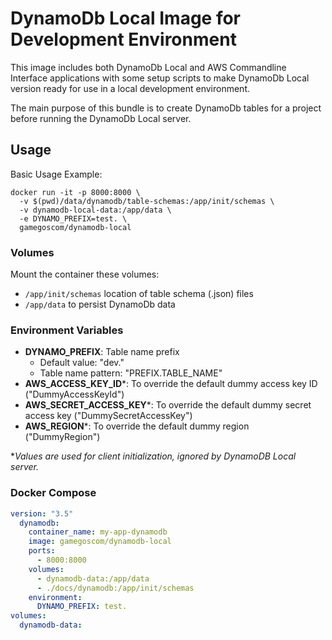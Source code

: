 # DynamoDb Local Image for Development Environment

This image includes both DynamoDb Local and AWS Commandline Interface applications with some setup scripts to make
DynamoDb Local version ready for use in a local development environment.

The main purpose of this bundle is to create DynamoDb tables for a project before running the DynamoDb Local server.

## Usage

Basic Usage Example:

```shell
docker run -it -p 8000:8000 \
  -v $(pwd)/data/dynamodb/table-schemas:/app/init/schemas \
  -v dynamodb-local-data:/app/data \
  -e DYNAMO_PREFIX=test. \
  gamegoscom/dynamodb-local
```

### Volumes

Mount the container these volumes:
* `/app/init/schemas` location of table schema (.json) files
* `/app/data` to persist DynamoDb data

### Environment Variables

* **DYNAMO_PREFIX**: Table name prefix
  * Default value: "dev."
  * Table name pattern: "PREFIX.TABLE_NAME"
* **AWS_ACCESS_KEY_ID***: To override the default dummy access key ID ("DummyAccessKeyId")
* **AWS_SECRET_ACCESS_KEY***: To override the default dummy secret access key ("DummySecretAccessKey")
* **AWS_REGION***: To override the default dummy region ("DummyRegion")

*_Values are used for client initialization, ignored by DynamoDB Local server._

### Docker Compose

```yaml
version: "3.5"
  dynamodb:
    container_name: my-app-dynamodb
    image: gamegoscom/dynamodb-local
    ports:
      - 8000:8000
    volumes:
      - dynamodb-data:/app/data
      - ./docs/dynamodb:/app/init/schemas
    environment:
      DYNAMO_PREFIX: test.
volumes:
  dynamodb-data:
```
